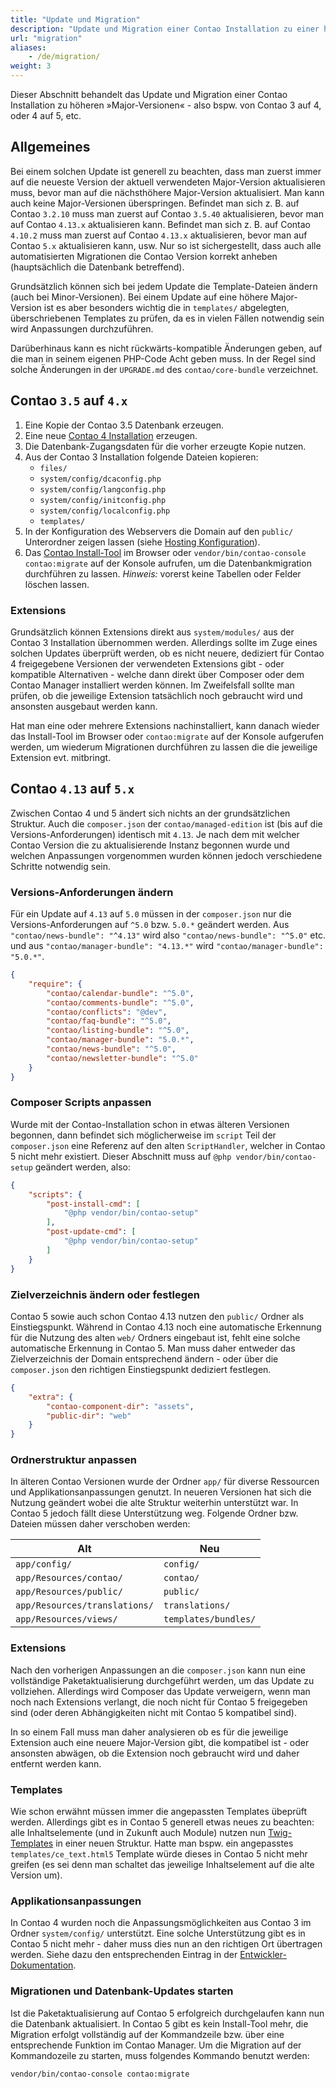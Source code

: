```yaml
---
title: "Update und Migration"
description: "Update und Migration einer Contao Installation zu einer höheren Major-Version."
url: "migration"
aliases:
    - /de/migration/
weight: 3
---
```


Dieser Abschnitt behandelt das Update und Migration einer Contao Installation zu höheren »Major-Versionen« - also bspw. von Contao 3 auf 4,
oder 4 auf 5, etc.


## Allgemeines

Bei einem solchen Update ist generell zu beachten, dass man zuerst immer auf die neueste Version der aktuell verwendeten Major-Version 
aktualisieren muss, bevor man auf die nächsthöhere Major-Version aktualisiert. Man kann auch keine Major-Versionen überspringen. Befindet 
man sich z. B. auf Contao `3.2.10` muss man zuerst auf Contao `3.5.40` aktualisieren, bevor man auf Contao `4.13.x` aktualisieren kann. 
Befindet man sich z. B. auf Contao `4.10.2` muss man zuerst auf Contao `4.13.x` aktualisieren, bevor man auf Contao `5.x` aktualisieren 
kann, usw. Nur so ist sichergestellt, dass auch alle automatisierten Migrationen die Contao Version korrekt anheben (hauptsächlich die 
Datenbank betreffend).

Grundsätzlich können sich bei jedem Update die Template-Dateien ändern (auch bei Minor-Versionen). Bei einem Update auf eine höhere
Major-Version ist es aber besonders wichtig die in `templates/` abgelegten, überschriebenen Templates zu prüfen, da es in vielen Fällen
notwendig sein wird Anpassungen durchzuführen.

Darüberhinaus kann es nicht rückwärts-kompatible Änderungen geben, auf die man in seinem eigenen PHP-Code Acht geben muss. In der Regel
sind solche Änderungen in der `UPGRADE.md` des `contao/core-bundle` verzeichnet.


## Contao `3.5` auf `4.x`

1. Eine Kopie der Contao 3.5 Datenbank erzeugen.
2. Eine neue [Contao 4 Installation][ContaoInstallation] erzeugen.
3. Die Datenbank-Zugangsdaten für die vorher erzeugte Kopie nutzen.
4. Aus der Contao 3 Installation folgende Dateien kopieren:
    * `files/`
    * `system/config/dcaconfig.php`
    * `system/config/langconfig.php`
    * `system/config/initconfig.php`
    * `system/config/localconfig.php`
    * `templates/`
5. In der Konfiguration des Webservers die Domain auf den `public/` Unterordner zeigen lassen (siehe [Hosting Konfiguration][HostingConfig]).
6. Das [Contao Install-Tool][ContaoInstallTool] im Browser oder `vendor/bin/contao-console contao:migrate` auf der Konsole aufrufen, um
die Datenbankmigration durchführen zu lassen. _Hinweis:_ vorerst keine Tabellen oder Felder löschen lassen.


### Extensions

Grundsätzlich können Extensions direkt aus `system/modules/` aus der Contao 3 Installation übernommen werden. Allerdings sollte im Zuge
eines solchen Updates überprüft werden, ob es nicht neuere, dediziert für Contao 4 freigegebene Versionen der verwendeten Extensions gibt -
oder kompatible Alternativen - welche dann direkt über Composer oder dem Contao Manager installiert werden können. Im Zweifelsfall sollte 
man prüfen, ob die jeweilige Extension tatsächlich noch gebraucht wird und ansonsten ausgebaut werden kann.

Hat man eine oder mehrere Extensions nachinstalliert, kann danach wieder das Install-Tool im Browser oder `contao:migrate` auf der Konsole
aufgerufen werden, um wiederum Migrationen durchführen zu lassen die die jeweilige Extension evt. mitbringt.


## Contao `4.13` auf `5.x`

Zwischen Contao 4 und 5 ändert sich nichts an der grundsätzlichen Struktur. Auch die `composer.json` der `contao/managed-edition` ist (bis
auf die Versions-Anforderungen) identisch mit `4.13`. Je nach dem mit welcher Contao Version die zu aktualisierende Instanz begonnen wurde
und welchen Anpassungen vorgenommen wurden können jedoch verschiedene Schritte notwendig sein.


### Versions-Anforderungen ändern

Für ein Update auf `4.13` auf `5.0` müssen in der `composer.json` nur die Versions-Anforderungen auf `^5.0` bzw. `5.0.*` geändert werden.
Aus `"contao/news-bundle": "^4.13"` wird also `"contao/news-bundle": "^5.0"` etc. und aus `"contao/manager-bundle": "4.13.*"` wird
`"contao/manager-bundle": "5.0.*"`.

```json
{
    "require": {
        "contao/calendar-bundle": "^5.0",
        "contao/comments-bundle": "^5.0",
        "contao/conflicts": "@dev",
        "contao/faq-bundle": "^5.0",
        "contao/listing-bundle": "^5.0",
        "contao/manager-bundle": "5.0.*",
        "contao/news-bundle": "^5.0",
        "contao/newsletter-bundle": "^5.0"
    }
}
```


### Composer Scripts anpassen

Wurde mit der Contao-Installation schon in etwas älteren Versionen begonnen, dann befindet sich möglicherweise im `script` Teil der
`composer.json` eine Referenz auf den alten `ScriptHandler`, welcher in Contao 5 nicht mehr existiert. Dieser Abschnitt muss auf 
`@php vendor/bin/contao-setup` geändert werden, also:

```json
{
    "scripts": {
        "post-install-cmd": [
            "@php vendor/bin/contao-setup"
        ],
        "post-update-cmd": [
            "@php vendor/bin/contao-setup"
        ]
    }
}
```


### Zielverzeichnis ändern oder festlegen

Contao 5 sowie auch schon Contao 4.13 nutzen den `public/` Ordner als Einstiegspunkt. Während in Contao 4.13 noch eine automatische
Erkennung für die Nutzung des alten `web/` Ordners eingebaut ist, fehlt eine solche automatische Erkennung in Contao 5. Man muss daher
entweder das Zielverzeichnis der Domain entsprechend ändern - oder über die `composer.json` den richtigen Einstiegspunkt dediziert
festlegen.

```json
{
    "extra": {
        "contao-component-dir": "assets",
        "public-dir": "web"
    }
}
```


### Ordnerstruktur anpassen

In älteren Contao Versionen wurde der Ordner `app/` für diverse Ressourcen und Applikationsanpassungen genutzt. In neueren Versionen hat
sich die Nutzung geändert wobei die alte Struktur weiterhin unterstützt war. In Contao 5 jedoch fällt diese Unterstützung weg. Folgende
Ordner bzw. Dateien müssen daher verschoben werden:

| Alt | Neu |
|---|---|
| `app/config/` | `config/` |
| `app/Resources/contao/` | `contao/` |
| `app/Resources/public/` | `public/` |
| `app/Resources/translations/` | `translations/` |
| `app/Resources/views/` | `templates/bundles/` |


### Extensions

Nach den vorherigen Anpassungen an die `composer.json` kann nun eine vollständige Paketaktualisierung durchgeführt werden, um das Update zu
vollziehen. Allerdings wird Composer das Update verweigern, wenn man noch nach Extensions verlangt, die noch nicht für Contao 5 freigegeben
sind (oder deren Abhängigkeiten nicht mit Contao 5 kompatibel sind).

In so einem Fall muss man daher analysieren ob es für die jeweilige Extension auch eine neuere Major-Version gibt, die kompatibel ist - oder
ansonsten abwägen, ob die Extension noch gebraucht wird und daher entfernt werden kann.


### Templates

Wie schon erwähnt müssen immer die angepassten Templates übeprüft werden. Allerdings gibt es in Contao 5 generell etwas neues zu beachten:
alle Inhaltselemente (und in Zukunft auch Module) nutzen nun [Twig-Templates][TwigTemplates] in einer neuen Struktur. Hatte man bspw. ein
angepasstes `templates/ce_text.html5` Template würde dieses in Contao 5 nicht mehr greifen (es sei denn man schaltet das jeweilige
Inhaltselement auf die alte Version um).


### Applikationsanpassungen

In Contao 4 wurden noch die Anpassungsmöglichkeiten aus Contao 3 im Ordner `system/config/` unterstützt. Eine solche Unterstützung gibt es
in Contao 5 nicht mehr - daher muss dies nun an den richtigen Ort übertragen werden. Siehe dazu den entsprechenden Eintrag in der
[Entwickler-Dokumentation][ConfigTranslations].


### Migrationen und Datenbank-Updates starten

Ist die Paketaktualisierung auf Contao 5 erfolgreich durchgelaufen kann nun die Datenbank aktualisiert. In Contao 5 gibt es kein
Install-Tool mehr, die Migration erfolgt vollständig auf der Kommandzeile bzw. über eine entsprechende Funktion im Contao Manager. Um die
Migration auf der Kommandozeile zu starten, muss folgendes Kommando benutzt werden:

```shell
vendor/bin/contao-console contao:migrate
```


[ContaoInstallation]: /de/installation/contao-installieren/
[ContaoInstallTool]: /de/installation/contao-installtool/
[HostingConfig]: /de/installation/systemvoraussetzungen#hosting-konfiguration
[ContaoManager]: /de/installation/contao-manager/
[TwigTemplates]: /de/layout/templates/twig/
[ConfigTranslations]: https://docs.contao.org/dev/getting-started/starting-development/#contao-configuration-translations
